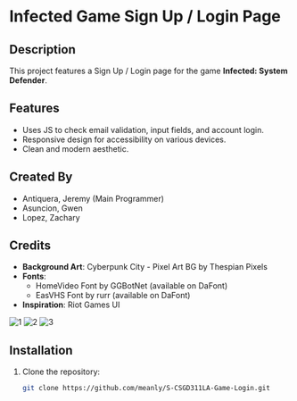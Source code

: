 # Infected Game Sign Up / Login Page

## Description

This project features a Sign Up / Login page for the game **Infected: System Defender**.

## Features

- Uses JS to check email validation, input fields, and account login.
- Responsive design for accessibility on various devices.
- Clean and modern aesthetic.

## Created By

- Antiquera, Jeremy (Main Programmer)
- Asuncion, Gwen
- Lopez, Zachary

## Credits

- **Background Art**: Cyberpunk City - Pixel Art BG by Thespian Pixels
- **Fonts**:
  - HomeVideo Font by GGBotNet (available on DaFont)
  - EasVHS Font by rurr (available on DaFont)
- **Inspiration**: Riot Games UI

![1](https://github.com/user-attachments/assets/48b1cc9d-ab78-471a-9b3d-afecbd4ba724)
![2](https://github.com/user-attachments/assets/0dc8a4bc-27e2-4279-9d25-373923dd7391)
![3](https://github.com/user-attachments/assets/e1716052-ee68-4151-a075-4a39bc809f46)

## Installation

1. Clone the repository:
   ```bash
   git clone https://github.com/meanly/S-CSGD311LA-Game-Login.git
   ```
